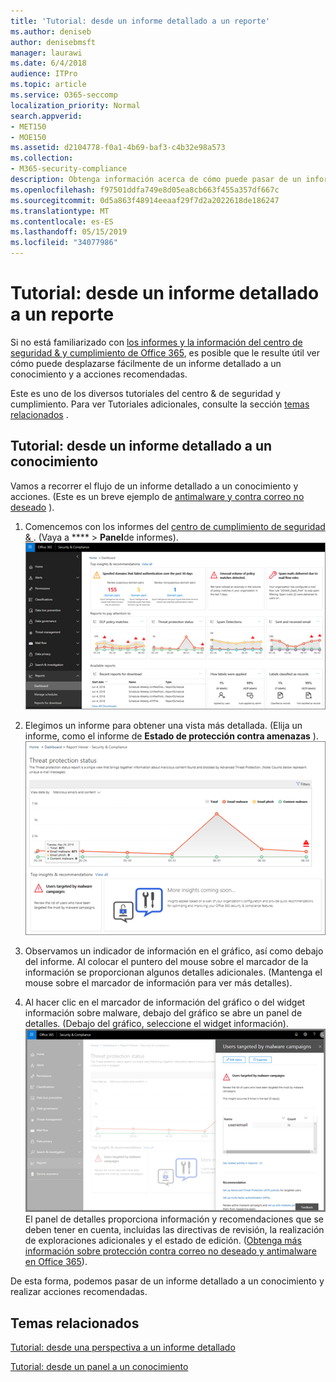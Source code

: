 ```yaml
---
title: 'Tutorial: desde un informe detallado a un reporte'
ms.author: deniseb
author: denisebmsft
manager: laurawi
ms.date: 6/4/2018
audience: ITPro
ms.topic: article
ms.service: O365-seccomp
localization_priority: Normal
search.appverid:
- MET150
- MOE150
ms.assetid: d2104778-f0a1-4b69-baf3-c4b32e98a573
ms.collection:
- M365-security-compliance
description: Obtenga información acerca de cómo puede pasar de un informe detallado a un conocimiento con las acciones recomendadas en el centro de seguridad &amp; y cumplimiento.
ms.openlocfilehash: f97501ddfa749e8d05ea8cb663f455a357df667c
ms.sourcegitcommit: 0d5a863f48914eeaaf29f7d2a2022618de186247
ms.translationtype: MT
ms.contentlocale: es-ES
ms.lasthandoff: 05/15/2019
ms.locfileid: "34077986"
---
```

# <a name="walkthrough---from-a-detailed-report-to-an-insight"></a>Tutorial: desde un informe detallado a un reporte

Si no está familiarizado con [los informes y la información del centro de seguridad &amp; y cumplimiento de Office 365](reports-and-insights-in-security-and-compliance.md), es posible que le resulte útil ver cómo puede desplazarse fácilmente de un informe detallado a un conocimiento y a acciones recomendadas. 
  
Este es uno de los diversos tutoriales del centro &amp; de seguridad y cumplimiento. Para ver Tutoriales adicionales, consulte la sección [temas relacionados](#related-topics) . 
  
## <a name="walkthrough-from-a-detailed-report-to-an-insight"></a>Tutorial: desde un informe detallado a un conocimiento

Vamos a recorrer el flujo de un informe detallado a un conocimiento y acciones. (Este es un breve ejemplo de [antimalware y contra correo no deseado](anti-spam-and-anti-malware-protection.md) ). 
  
1. Comencemos con los informes del [centro de cumplimiento de seguridad &amp; ](https://protection.office.com) . (Vaya a **** \> **Panel**de informes). <br/>![En el centro &amp; de seguridad y cumplimiento, vaya \> a informes de panel](media/68f3bb7c-b4f7-4cca-904b-478643a93c94.png)
  
2. Elegimos un informe para obtener una vista más detallada. (Elija un informe, como el informe de **Estado de protección contra amenazas** ).<br/>![Informe de estado de protección contra amenazas que muestra información](media/f47d7dbd-816a-47ba-b8db-53919fbed192.png)
  
3. Observamos un indicador de información en el gráfico, así como debajo del informe. Al colocar el puntero del mouse sobre el marcador de la información se proporcionan algunos detalles adicionales. (Mantenga el mouse sobre el marcador de información para ver más detalles).
    
4. Al hacer clic en el marcador de información del gráfico o del widget información sobre malware, debajo del gráfico se abre un panel de detalles. (Debajo del gráfico, seleccione el widget información).<br/>![Detalles de información sobre malware](media/2c8bccc5-ca4e-4bb9-ad4c-55fcee0535b7.png)<br/>El panel de detalles proporciona información y recomendaciones que se deben tener en cuenta, incluidas las directivas de revisión, la realización de exploraciones adicionales y el estado de edición. ([Obtenga más información sobre protección contra correo no deseado y antimalware en Office 365](anti-spam-and-anti-malware-protection.md)).
    
De esta forma, podemos pasar de un informe detallado a un conocimiento y realizar acciones recomendadas. 
  
## <a name="related-topics"></a>Temas relacionados

[Tutorial: desde una perspectiva a un informe detallado](from-an-insight-to-a-detailed-report.md)
  
[Tutorial: desde un panel a un conocimiento](from-a-dashboard-to-an-insight.md)
  

